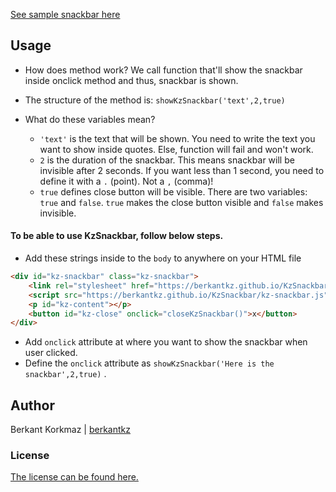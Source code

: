 [See sample snackbar here](https://berkantkz.github.io/KzSnackbar/sample)

## Usage

* How does method work?
We call function that'll show the snackbar inside onclick method and thus, snackbar is shown.

* The structure of the method is:
```showKzSnackbar('text',2,true)```

* What do these variables mean?
	* ``'text'`` is the text that will be shown. You need to write the text you want to show inside quotes. Else, function will fail and won't work.
	* ``2`` is the duration of the snackbar.  This means snackbar will be invisible after 2 seconds. If you want less than 1 second, you need to define it with a ``.`` (point). Not a ``,`` (comma)!
	* ``true`` defines close button will be visible. There are two variables: ``true`` and ``false``. ``true`` makes the close button visible and ``false`` makes invisible.

#### To be able to use KzSnackbar, follow below steps.

* Add these strings inside to the ```body``` to anywhere on your HTML file
```HTML
<div id="kz-snackbar" class="kz-snackbar">
	<link rel="stylesheet" href="https://berkantkz.github.io/KzSnackbar/kz-snackbar.css" />
	<script src="https://berkantkz.github.io/KzSnackbar/kz-snackbar.js"></script>
	<p id="kz-content"></p>
	<button id="kz-close" onclick="closeKzSnackbar()">x</button>
</div>
```
* Add ```onclick``` attribute at where you want to show the snackbar when user clicked.
* Define the ``onclick`` attribute as ```showKzSnackbar('Here is the snackbar',2,true)``` .

## Author
Berkant Korkmaz | [berkantkz](https://berkantkz.github.io)

### License
[The license can be found here.](https://github.com/berkantkz/KzSnackbar/blob/master/LICENSE)